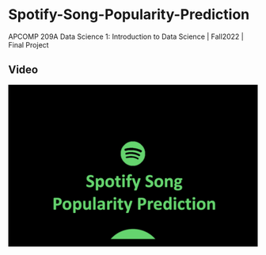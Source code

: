 # Spotify-Song-Popularity-Prediction
APCOMP 209A Data Science 1: Introduction to Data Science | Fall2022 | Final Project

## Video
[![video showcase](img/spotify.png)](https://drive.google.com/file/d/1obLgNhyE_7xRg_UU73h-wsksYzMDm_ve/view)
